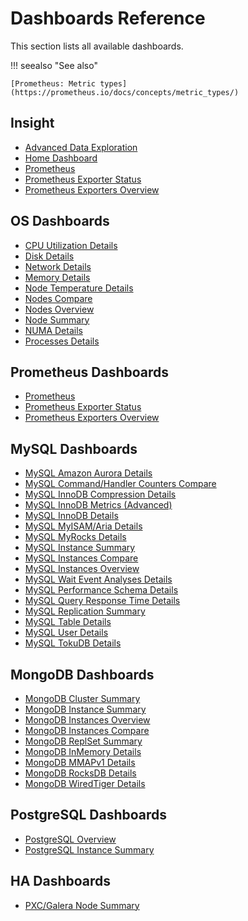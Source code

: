 <div class="section" id="pmm-dashboard-list"></div>

# Dashboards Reference

This section lists all available dashboards.

!!! seealso "See also"

    [Prometheus: Metric types](https://prometheus.io/docs/concepts/metric_types/)

<div class="section" id="pmm-dashboard-insight-list"></div>
<div class="section" id="pmm-dashboard-general-list"></div>

## Insight

* [Advanced Data Exploration](dashboard-advanced-data-exploration.md)
* [Home Dashboard](dashboard-home.md)
* [Prometheus](dashboard-prometheus.md)
* [Prometheus Exporter Status](dashboard-prometheus-exporter-status.md)
* [Prometheus Exporters Overview](dashboard-prometheus-exporters-overview.md)

<div class="section" id="pmm-dashboard-os-list"></div>

## OS Dashboards

* [CPU Utilization Details](dashboard-cpu-utilization-details.md)
* [Disk Details](dashboard-disk-details.md)
* [Network Details](dashboard-network-details.md)
* [Memory Details](dashboard-memory-details.md)
* [Node Temperature Details](dashboard-node-temperature-details.md)
* [Nodes Compare](dashboard-nodes-compare.md)
* [Nodes Overview](dashboard-nodes-overview.md)
* [Node Summary](dashboard-node-summary.md)
* [NUMA Details](dashboard-numa-details.md)
* [Processes Details](dashboard-processes-details.md)

<div class="section" id="pmm-dashboard-prometheus-list"></div>

## Prometheus Dashboards

* [Prometheus](dashboard-prometheus.md)
* [Prometheus Exporter Status](dashboard-prometheus-exporter-status.md)
* [Prometheus Exporters Overview](dashboard-prometheus-exporters-overview.md)

<div class="section" id="pmm-dashboard-mysql-list"></div>

## MySQL Dashboards

* [MySQL Amazon Aurora Details](dashboard-mysql-amazon-aurora-details.md)
* [MySQL Command/Handler Counters Compare](dashboard-mysql-command-handler-counters-compare.md)
* [MySQL InnoDB Compression Details](dashboard-mysql-innodb-compression-details.md)
* [MySQL InnoDB Metrics (Advanced)](dashboard-mysql-innodb-metrics-advanced.md)
* [MySQL InnoDB Details](dashboard-mysql-innodb-details.md)
* [MySQL MyISAM/Aria Details](dashboard-mysql-myisam-aria-details.md)
* [MySQL MyRocks Details](dashboard-mysql-myrocks-details.md)
* [MySQL Instance Summary](dashboard-mysql-instance-summary.md)
* [MySQL Instances Compare](dashboard-mysql-instances-compare.md)
* [MySQL Instances Overview](dashboard-mysql-instances-overview.md)
* [MySQL Wait Event Analyses Details](dashboard-mysql-wait-event-analyses-details.md)
* [MySQL Performance Schema Details](dashboard-mysql-performance-schema-details.md)
* [MySQL Query Response Time Details](dashboard-mysql-query-response-time-details.md)
* [MySQL Replication Summary](dashboard-mysql-replication-summary.md)
* [MySQL Table Details](dashboard-mysql-table-details.md)
* [MySQL User Details](dashboard-mysql-user-details.md)
* [MySQL TokuDB Details](dashboard-mysql-tokudb-details.md)

<div class="section" id="pmm-dashboard-mongodb-list"></div>

## MongoDB Dashboards

* [MongoDB Cluster Summary](dashboard-mongodb-cluster-summary.md)
* [MongoDB Instance Summary](dashboard-mongodb-instance-summary.md)
* [MongoDB Instances Overview](dashboard-mongodb-instances-overview.md)
* [MongoDB Instances Compare](dashboard-mongodb-instances-compare.md)
* [MongoDB ReplSet Summary](dashboard-mongodb-replset-summary.md)
* [MongoDB InMemory Details](dashboard-mongodb-inmemory-details.md)
* [MongoDB MMAPv1 Details](dashboard-mongodb-mmapv1-details.md)
* [MongoDB RocksDB Details](dashboard-mongodb-rocksdb-details.md)
* [MongoDB WiredTiger Details](dashboard-mongodb-wiredtiger-details.md)

<div class="section" id="pmm-dashboard-postgres-list"></div>

## PostgreSQL Dashboards

* [PostgreSQL Overview](dashboard-postgres-overview.md)
* [PostgreSQL Instance Summary](dashboard-postgresql-instance-summary.md)

<div class="section" id="pmm-dashboard-ha-list"></div>

## HA Dashboards

* [PXC/Galera Node Summary](dashboard-pxc-galera-node-summary.md)
